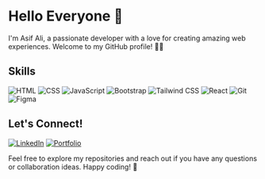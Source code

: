 # Hello Everyone 👋

I'm Asif Ali, a passionate developer with a love for creating amazing web experiences. Welcome to my GitHub profile! 👨‍💻

## Skills

![HTML](https://img.shields.io/badge/-HTML-orange?style=flat-square&logo=html5&logoColor=white) 
![CSS](https://img.shields.io/badge/-CSS-blue?style=flat-square&logo=css3&logoColor=white) 
![JavaScript](https://img.shields.io/badge/-JavaScript-yellow?style=flat-square&logo=javascript&logoColor=white) 
![Bootstrap](https://img.shields.io/badge/-Bootstrap-purple?style=flat-square&logo=bootstrap&logoColor=white) 
![Tailwind CSS](https://img.shields.io/badge/-Tailwind_CSS-blue?style=flat-square&logo=tailwind-css&logoColor=white) 
![React](https://img.shields.io/badge/-React-blue?style=flat-square&logo=react&logoColor=white) 
![Git](https://img.shields.io/badge/-Git-red?style=flat-square&logo=git&logoColor=white) 
![Figma](https://img.shields.io/badge/-Figma-purple?style=flat-square&logo=figma&logoColor=white)

## Let's Connect!

[![LinkedIn](https://img.shields.io/badge/-LinkedIn-blue?style=flat-square&logo=linkedin&logoColor=white)](www.linkedin.com/in/asifalimzn12) [![Portfolio](https://img.shields.io/badge/-Portfolio-green?style=flat-square&logo=portfolio&logoColor=white)](https://asif-ali-portfolio.vercel.app/)

Feel free to explore my repositories and reach out if you have any questions or collaboration ideas. Happy coding! 🚀
